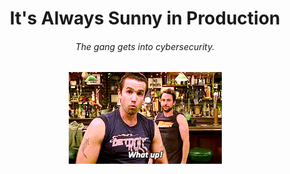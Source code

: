 <h1 align="center">It's Always Sunny in Production</h1>

<h6 align="center">The gang gets into cybersecurity.</h6>

<p align="center">
  <img src="https://raw.githubusercontent.com/its-always-sunny-in-production/.github/main/hello.gif">
</p>
